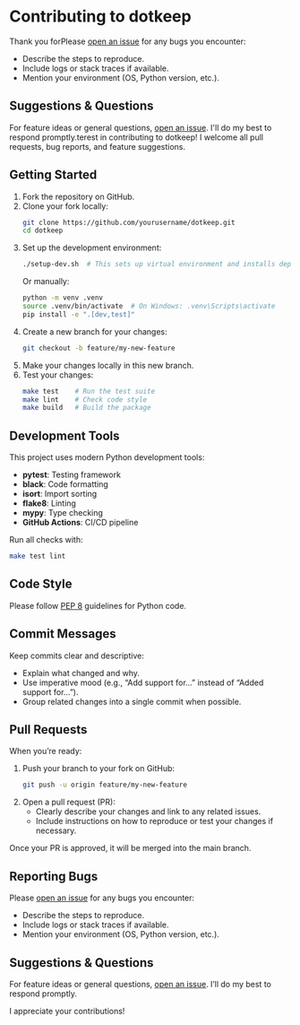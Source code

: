 # Contributing to dotkeep

Thank you forPlease [open an issue](https://github.com/tTrmc/dotkeep/issues) for any bugs you encounter:
- Describe the steps to reproduce.
- Include logs or stack traces if available.
- Mention your environment (OS, Python version, etc.).

## Suggestions & Questions

For feature ideas or general questions, [open an issue](https://github.com/tTrmc/dotkeep/issues). I'll do my best to respond promptly.terest in contributing to dotkeep! I welcome all pull requests, bug reports, and feature suggestions.

## Getting Started

1. Fork the repository on GitHub.
2. Clone your fork locally:
   ```bash
   git clone https://github.com/yourusername/dotkeep.git
   cd dotkeep
   ```
3. Set up the development environment:
   ```bash
   ./setup-dev.sh  # This sets up virtual environment and installs dependencies
   ```
   Or manually:
   ```bash
   python -m venv .venv
   source .venv/bin/activate  # On Windows: .venv\Scripts\activate
   pip install -e ".[dev,test]"
   ```
4. Create a new branch for your changes:
   ```bash
   git checkout -b feature/my-new-feature
   ```
5. Make your changes locally in this new branch.
6. Test your changes:
   ```bash
   make test    # Run the test suite
   make lint    # Check code style
   make build   # Build the package
   ```

## Development Tools

This project uses modern Python development tools:
- **pytest**: Testing framework
- **black**: Code formatting
- **isort**: Import sorting
- **flake8**: Linting
- **mypy**: Type checking
- **GitHub Actions**: CI/CD pipeline

Run all checks with:
```bash
make test lint
```

## Code Style

Please follow [PEP 8](https://peps.python.org/pep-0008/) guidelines for Python code.

## Commit Messages

Keep commits clear and descriptive:
- Explain what changed and why.  
- Use imperative mood (e.g., “Add support for…” instead of “Added support for…”).  
- Group related changes into a single commit when possible.

## Pull Requests

When you’re ready:
1. Push your branch to your fork on GitHub:
   ```bash
   git push -u origin feature/my-new-feature
   ```
2. Open a pull request (PR):
   - Clearly describe your changes and link to any related issues.
   - Include instructions on how to reproduce or test your changes if necessary.

Once your PR is approved, it will be merged into the main branch.

## Reporting Bugs

Please [open an issue](https://github.com/<yourusername>/dotkeep/issues) for any bugs you encounter:
- Describe the steps to reproduce.
- Include logs or stack traces if available.
- Mention your environment (OS, Python version, etc.).

## Suggestions & Questions

For feature ideas or general questions, [open an issue](https://github.com/<yourusername>/dotkeep/issues). I’ll do my best to respond promptly.

I appreciate your contributions!
